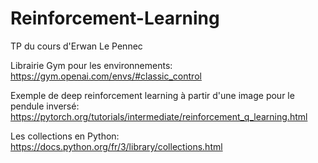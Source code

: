 # Reinforcement-Learning
TP du cours d'Erwan Le Pennec

Librairie Gym pour les environnements: https://gym.openai.com/envs/#classic_control

Exemple de deep reinforcement learning à partir d'une image pour le pendule inversé: https://pytorch.org/tutorials/intermediate/reinforcement_q_learning.html

Les collections en Python: https://docs.python.org/fr/3/library/collections.html
